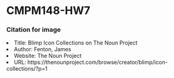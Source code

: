 # CMPM148-HW7

<h3>Citation for image</h3>
<li>Title: Blimp Icon Collections on The Noun Project</li>
<li>Author: Fenton, James</li>
<li>Website: The Noun Project</li>
<li>URL: https://thenounproject.com/browse/creator/blimp/icon-collections/?p=1 </li>
